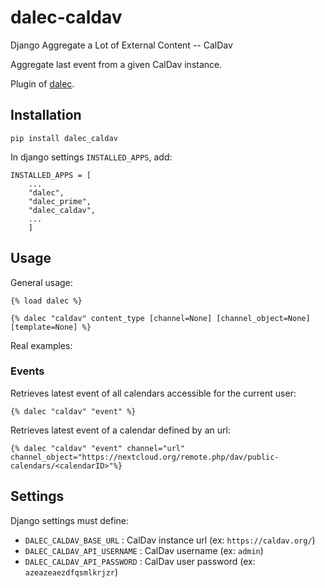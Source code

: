 # dalec-caldav

Django Aggregate a Lot of External Content -- CalDav

Aggregate last event from a given CalDav instance.

Plugin of [dalec](https://dev.webu.coop/w/i/dalec).

## Installation

```
pip install dalec_caldav
```

In django settings `INSTALLED_APPS`, add:

```
INSTALLED_APPS = [
    ...
    "dalec",
    "dalec_prime",
    "dalec_caldav",
    ...
    ]
```


## Usage

General usage:
```django
{% load dalec %}

{% dalec "caldav" content_type [channel=None] [channel_object=None] [template=None] %}
```

Real examples:

### Events

Retrieves latest event of all calendars accessible for the current user:
```django
{% dalec "caldav" "event" %}
```

Retrieves latest event of a calendar defined by an url:
```django
{% dalec "caldav" "event" channel="url" channel_object="https://nextcloud.org/remote.php/dav/public-calendars/<calendarID>"%}
```



## Settings

Django settings must define:

  - `DALEC_CALDAV_BASE_URL` : CalDav instance url (ex: `https://caldav.org/`)
  - `DALEC_CALDAV_API_USERNAME` : CalDav username (ex: `admin`)
  - `DALEC_CALDAV_API_PASSWORD` : CalDav user password (ex: `azeazeaezdfqsmlkrjzr`)


